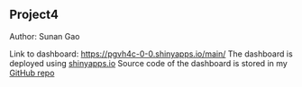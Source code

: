 ## Project4
Author: Sunan Gao

Link to dashboard: https://pgvh4c-0-0.shinyapps.io/main/
The dashboard is deployed using [shinyapps.io](https://www.shinyapps.io/)
Source code of the dashboard is stored in my [GitHub repo](https://github.com/SNGao/Project4-SunanGao)

